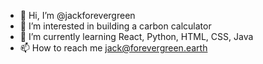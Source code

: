 - 👋 Hi, I’m @jackforevergreen
- 👀 I’m interested in building a carbon calculator 
- 🌱 I’m currently learning React, Python, HTML, CSS, Java
- 📫 How to reach me jack@forevergreen.earth
<!---
jackforevergreen/jackforevergreen is a ✨ special ✨ repository because its `README.md` (this file) appears on your GitHub profile.
You can click the Preview link to take a look at your changes.
--->
